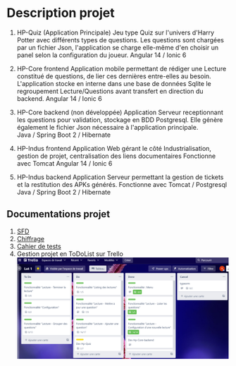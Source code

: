 # Description projet

1. HP-Quiz (Application Principale)
  Jeu type Quiz sur l'univers d'Harry Potter avec différents types de questions. 
  Les questions sont chargées par un fichier Json, l'application se charge elle-même d'en choisir un panel selon la configuration du joueur.
  Angular 14 / Ionic 6
  
2. HP-Core frontend
  Application mobile permettant de rédiger une Lecture constitué de questions, de lier ces dernières entre-elles au besoin.
  L'application stocke en interne dans une base de données Sqlite le regroupement Lecture/Questions avant transfert en direction du backend.
  Angular 14 / Ionic 6
  
3. HP-Core backend (non développée)
  Application Serveur receptionnant les questions pour validation, stockage en BDD Postgresql.
  Elle génère également le fichier Json nécessaire à l'application principale.  
  Java / Spring Boot 2 / Hibernate
  
4. HP-Indus frontend
  Application Web gérant le côté Industrialisation, gestion de projet, centralisation des liens documentaires
  Fonctionne avec Tomcat
  Angular 14 / Ionic 6
  
5. HP-Indus backend
  Application Serveur permettant la gestion de tickets et la restitution des APKs générés.
  Fonctionne avec Tomcat / Postgresql
  Java / Spring Boot 2 / Hibernate
  
  ## Documentations projet
  
  1. [SFD](https://docs.google.com/document/d/1PWQbXQAr6nYlZHapnuzb-IvZHkaL8dhV8KiqI0nae5Y/edit?usp=sharing)
  2. [Chiffrage](https://docs.google.com/spreadsheets/d/12cPok14pU8tnejYP6GV8gVy76S_Eqh-w1hvSaMXM31Y/edit?usp=sharing)  
  3. [Cahier de tests](https://docs.google.com/document/d/1bm7djLDh4nXlwrjYaHkaCieGqOji3tXvFQzPaJJk-uE/edit?usp=sharing)
  4. Gestion projet en ToDoList sur Trello
  ![Trello image](https://github.com/makina-dev-hpquiz/.github/blob/main/profile/trello1.PNG)
